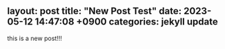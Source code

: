layout: post
title:  "New Post Test"
date:   2023-05-12 14:47:08 +0900
categories: jekyll update
---
this is a new post!!!
